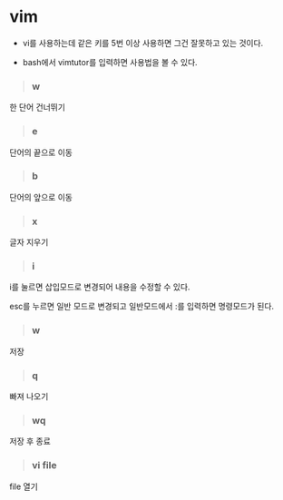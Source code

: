 # vim



- vi를 사용하는데 같은 키를 5번 이상 사용하면 그건 잘못하고 있는 것이다. 

- bash에서 vimtutor를 입력하면 사용법을 볼 수 있다. 



> ### w

한 단어 건너뛰기



> ### e

단어의 끝으로 이동



> ### b

단어의 앞으로 이동



> ### x

글자 지우기



> ### i

i를 눌르면 삽입모드로 변경되어 내용을 수정할 수 있다. 

esc를 누르면 일반 모드로 변경되고 일반모드에서 :를 입력하면 명령모드가 된다.



> ### w

저장



> ### q

빠져 나오기



> ### wq

저장 후 종료



> ### vi file

file 열기



